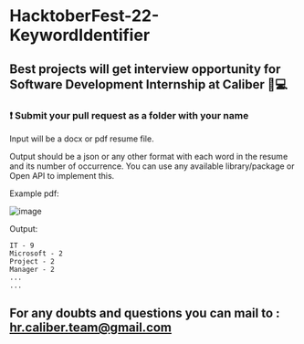 # HacktoberFest-22-KeywordIdentifier

## Best projects will get interview opportunity for Software Development Internship at Caliber 🚀💻

### ❗ Submit your pull request as a folder with your name

Input will be a docx or pdf resume file.

Output should be a json or any other format with each word in the resume and its number of occurrence.
You can use any available library/package or Open API to implement this.

Example pdf:

![image](https://user-images.githubusercontent.com/58468910/193407452-7828589c-9b19-4891-ba88-58b7136e636f.png)

Output:
```
IT - 9
Microsoft - 2
Project - 2
Manager - 2
...
...
```

## For any doubts and questions you can mail to : hr.caliber.team@gmail.com
